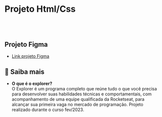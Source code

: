 # Projeto Html/Css

<h1 align="center"></h1>

<br>

## Projeto Figma

* [Link projeto Figma](https://www.figma.com/file/YIJdRSBlY2R8IvvbW0aJ68/Explorer-Stage-03-Projeto-01-(Copy)?node-id=0%3A1&t=RcHMakH7mjTG1M25-0) <br>

## 🚀 Saiba mais

- <strong>O que é o explorer?</strong> <br>
O Explorer é um programa completo que reúne tudo o que você precisa para desenvolver suas habilidades técnicas e comportamentais, com acompanhamento de uma equipe qualificada da Rocketseat, para alcançar sua primeira vaga no mercado de programação.
Projeto realizado durante o curso fev/2023.
